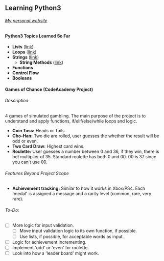 ## Learning Python3
###### [My personal website](https://www.kennethlacroix.me)


#### Python3 Topics Learned So Far ####

- **Lists** ([link](https://github.com/kenlacroix/Learning-Python3/blob/master/lists.py))
- **Loops** ([link](https://github.com/kenlacroix/Learning-Python3/blob/master/loops.py))
- **Strings** ([link](https://github.com/kenlacroix/Learning-Python3/blob/master/strings.py))
  - **String Methods** ([link](https://github.com/kenlacroix/Learning-Python3/blob/master/string_methods.py))
- **Functions**
- **Control Flow**
- **Booleans**

#### Games of Chance (CodeAcademy Project)

###### Description

4 games of simulated gambling. The main purpose of the project is to understand
and apply functions, if/elif/else/while loops and logic.

- **Coin Toss:** Heads or Tails.
- **Cho-Han:** Two die are rolled, user guesses the whether the result will be
odd or even.
- **Two Card Draw:** Highest card wins.
- **Roulette:** User guesses a number between 0 and 36, if they win, there is bet
multiplier of 35. Standard roulette has both 0 and 00. 00 is 37 since you can't
use 00.

###### Features Beyond Project Scope

- **Achievement tracking:** Similar to how it works in Xbox/PS4. Each 'medal'
is assigned a message and a rarity level (common, rare, very rare).

###### To-Do:

- [ ] More logic for input validation.
  - [ ] Move input validation logic to its own function, if possible.
  - [ ] Use lists, if possible, for acceptable words as input.
- [ ] Logic for achievement incrementing.
- [ ] Implement 'odd' or 'even' for roulette.
- [ ] Look into how a 'leader board' might work.
